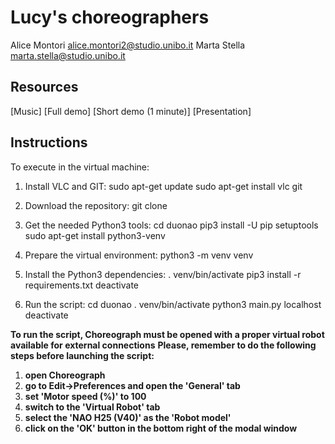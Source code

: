 # Lucy's choreographers
Alice Montori  alice.montori2@studio.unibo.it
Marta Stella   marta.stella@studio.unibo.it

## Resources
[Music]
[Full demo]
[Short demo (1 minute)]
[Presentation]

## Instructions
To execute in the virtual machine:
1. Install VLC and GIT:
sudo apt-get update
sudo apt-get install vlc git

2. Download the repository:
git clone 

3. Get the needed Python3 tools:
cd duonao
pip3 install -U pip setuptools
sudo apt-get install python3-venv

4. Prepare the virtual environment:
python3 -m venv venv

5. Install the Python3 dependencies:
. venv/bin/activate
pip3 install -r requirements.txt
deactivate

6. Run the script:
cd duonao
. venv/bin/activate
python3 main.py localhost <port>
deactivate

**To run the script, Choreograph must be opened with a proper virtual robot available for external connections**
**Please, remember to do the following steps before launching the script:**
  1. **open Choreograph**
  2. **go to Edit->Preferences and open the 'General' tab**
  3. **set 'Motor speed (%)' to 100**
  4. **switch to the 'Virtual Robot' tab**
  5. **select the 'NAO H25 (V40)' as the 'Robot model'**
  6. **click on the 'OK' button in the bottom right of the modal window**
